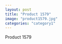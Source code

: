 ```yaml
---
layout: post
title: "Product 1579"
image: "product1579.jpg"
categories: "category1"
---
```

Product 1579
